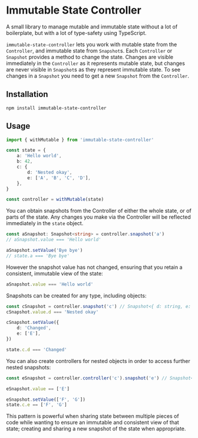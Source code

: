 # Immutable State Controller

A small library to manage mutable and immutable state without a lot of boilerplate, but with a lot of type-safety using TypeScript.

`immutable-state-controller` lets you work with mutable state from the `Controller`, and immutable state from `Snapshot`s. Each `Controller` or `Snapshot` provides a method to change the state. Changes are visible immediately in the `Controller` as it represents mutable state, but changes are never visible in `Snapshot`s as they represent immutable state. To see changes in a `Snapshot` you need to get a new `Snapshot` from the `Controller`.

## Installation

```shell
npm install immutable-state-controller
```

## Usage

```typescript
import { withMutable } from 'immutable-state-controller'

const state = {
	a: 'Hello world',
	b: 42,
	c: {
		d: 'Nested okay',
		e: ['A', 'B', 'C', 'D'],
	},
}

const controller = withMutable(state)
```

You can obtain snapshots from the Controller of either the whole state, or of parts of the state.
Any changes you make via the Controller will be reflected immediately in the `state` object.

```typescript
const aSnapshot: Snapshot<string> = controller.snapshot('a')
// aSnapshot.value === 'Hello world'

aSnapshot.setValue('Bye bye')
// state.a === 'Bye bye'
```

However the snapshot value has not changed, ensuring that you retain a consistent, immutable view of the state:

```typescript
aSnapshot.value === 'Hello world'
```

Snapshots can be created for any type, including objects:

```typescript
const cSnapshot = controller.snapshot('c') // Snapshot<{ d: string, e: string[] }>
cSnapshot.value.d === 'Nested okay'

cSnapshot.setValue({
	d: 'Changed',
	e: ['E'],
})

state.c.d === 'Changed'
```

You can also create controllers for nested objects in order to access further nested snapshots:

```typescript
const eSnapshot = controller.controller('c').snapshot('e') // Snapshot<string[]>

eSnapshot.value == ['E']

eSnapshot.setValue(['F', 'G'])
state.c.e == ['F', 'G']
```

This pattern is powerful when sharing state between multiple pieces of code while wanting to
ensure an immutable and consistent view of that state; creating and sharing a new snapshot of the
state when appropriate.
